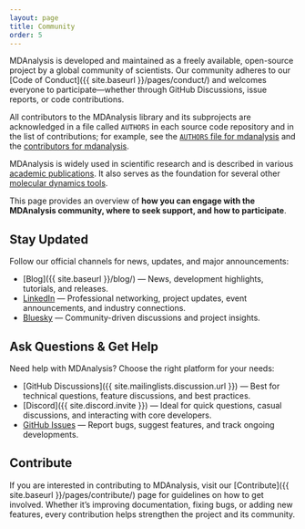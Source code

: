 ```yaml
---
layout: page
title: Community
order: 5
---
```


MDAnalysis is developed and maintained as a freely available, open-source project by a global community of scientists. Our community adheres to our [Code of Conduct]({{ site.baseurl }}/pages/conduct/) and welcomes everyone to participate&mdash;whether through GitHub Discussions, issue reports, or code contributions.

All contributors to the MDAnalysis library and its subprojects are acknowledged
in a file called `AUTHORS` in each source code repository and in the list of
contributions; for example, see the [`AUTHORS` file for mdanalysis](https://github.com/MDAnalysis/mdanalysis/blob/develop/package/AUTHORS) and the [contributors for
mdanalysis](https://github.com/MDAnalysis/mdanalysis/graphs/contributors).

MDAnalysis is widely used in scientific research and is described in various [academic publications]({{site.baseurl}}/pages/citations/). It also serves as the foundation for several other [molecular dynamics tools]({{site.baseurl}}/pages/mdakits/).

This page provides an overview of **how you can engage with the MDAnalysis community, where to seek support, and how to participate**. 

## Stay Updated

Follow our official channels for news, updates, and major announcements:

- [Blog]({{ site.baseurl }}/blog/) &mdash; News, development highlights, tutorials, and releases.
- [LinkedIn](https://www.linkedin.com/company/mdanalysis/) &mdash; Professional networking, project updates, event announcements, and industry connections.
- [Bluesky](https://bsky.app/profile/mdanalysis.bsky.social) &mdash; Community-driven discussions and project insights.

## Ask Questions & Get Help

Need help with MDAnalysis? Choose the right platform for your needs:

- [GitHub Discussions]({{ site.mailinglists.discussion.url }}) &mdash; Best for technical questions, feature discussions, and best practices.
- [Discord]({{ site.discord.invite }}) &mdash; Ideal for quick questions, casual discussions, and interacting with core developers.
- [GitHub Issues](https://github.com/MDAnalysis/mdanalysis/issues) &mdash; Report bugs, suggest features, and track ongoing developments.

## Contribute 

If you are interested in contributing to MDAnalysis, visit our [Contribute]({{ site.baseurl }}/pages/contribute/) page for guidelines on how to get involved. Whether it’s improving documentation, fixing bugs, or adding new features, every contribution helps strengthen the project and its community.







